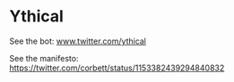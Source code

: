 # Ythical

See the bot: www.twitter.com/ythical

See the manifesto: https://twitter.com/corbett/status/1153382439294840832
